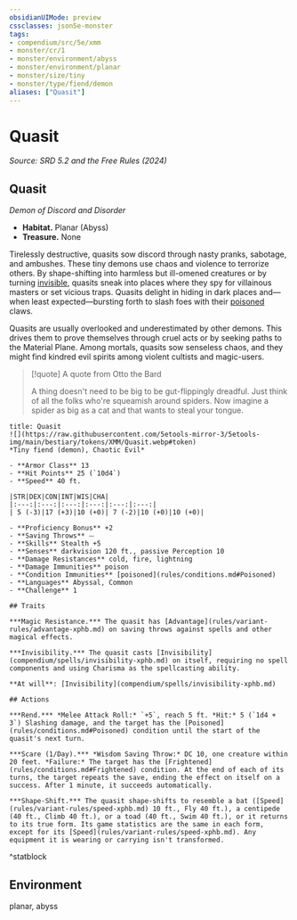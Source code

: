 ```yaml
---
obsidianUIMode: preview
cssclasses: json5e-monster
tags:
- compendium/src/5e/xmm
- monster/cr/1
- monster/environment/abyss
- monster/environment/planar
- monster/size/tiny
- monster/type/fiend/demon
aliases: ["Quasit"]
---
```

# Quasit
*Source: SRD 5.2 and the Free Rules (2024)*  

## Quasit

*Demon of Discord and Disorder*

- **Habitat.** Planar (Abyss)  
- **Treasure.** None  

Tirelessly destructive, quasits sow discord through nasty pranks, sabotage, and ambushes. These tiny demons use chaos and violence to terrorize others. By shape-shifting into harmless but ill-omened creatures or by turning [invisible](conditions.md#Invisible), quasits sneak into places where they spy for villainous masters or set vicious traps. Quasits delight in hiding in dark places and—when least expected—bursting forth to slash foes with their [poisoned](conditions.md#Poisoned) claws.

Quasits are usually overlooked and underestimated by other demons. This drives them to prove themselves through cruel acts or by seeking paths to the Material Plane. Among mortals, quasits sow senseless chaos, and they might find kindred evil spirits among violent cultists and magic-users.

> [!quote] A quote from Otto the Bard  
> 
> A thing doesn't need to be big to be gut-flippingly dreadful. Just think of all the folks who're squeamish around spiders. Now imagine a spider as big as a cat and that wants to steal your tongue.


```ad-statblock
title: Quasit
![](https://raw.githubusercontent.com/5etools-mirror-3/5etools-img/main/bestiary/tokens/XMM/Quasit.webp#token)
*Tiny fiend (demon), Chaotic Evil*

- **Armor Class** 13
- **Hit Points** 25 (`10d4`)
- **Speed** 40 ft.

|STR|DEX|CON|INT|WIS|CHA|
|:---:|:---:|:---:|:---:|:---:|:---:|
| 5 (-3)|17 (+3)|10 (+0)| 7 (-2)|10 (+0)|10 (+0)|

- **Proficiency Bonus** +2
- **Saving Throws** ⏤
- **Skills** Stealth +5
- **Senses** darkvision 120 ft., passive Perception 10
- **Damage Resistances** cold, fire, lightning
- **Damage Immunities** poison
- **Condition Immunities** [poisoned](rules/conditions.md#Poisoned)
- **Languages** Abyssal, Common
- **Challenge** 1

## Traits

***Magic Resistance.*** The quasit has [Advantage](rules/variant-rules/advantage-xphb.md) on saving throws against spells and other magical effects.

***Invisibility.*** The quasit casts [Invisibility](compendium/spells/invisibility-xphb.md) on itself, requiring no spell components and using Charisma as the spellcasting ability.

**At will**: [Invisibility](compendium/spells/invisibility-xphb.md)

## Actions

***Rend.*** *Melee Attack Roll:* `+5`, reach 5 ft. *Hit:* 5 (`1d4 + 3`) Slashing damage, and the target has the [Poisoned](rules/conditions.md#Poisoned) condition until the start of the quasit's next turn.

***Scare (1/Day).*** *Wisdom Saving Throw:* DC 10, one creature within 20 feet. *Failure:* The target has the [Frightened](rules/conditions.md#Frightened) condition. At the end of each of its turns, the target repeats the save, ending the effect on itself on a success. After 1 minute, it succeeds automatically.

***Shape-Shift.*** The quasit shape-shifts to resemble a bat ([Speed](rules/variant-rules/speed-xphb.md) 10 ft., Fly 40 ft.), a centipede (40 ft., Climb 40 ft.), or a toad (40 ft., Swim 40 ft.), or it returns to its true form. Its game statistics are the same in each form, except for its [Speed](rules/variant-rules/speed-xphb.md). Any equipment it is wearing or carrying isn't transformed.
```
^statblock

## Environment

planar, abyss
